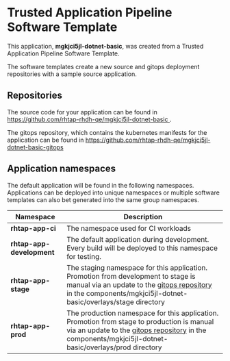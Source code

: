 # Trusted Application Pipeline Software Template

This application, **mgkjci5jl-dotnet-basic**, was created from a Trusted Application Pipeline Software Template.

The software templates create a new source and gitops deployment repositories with a sample source application. 

## Repositories

The source code for your application can be found in [https://github.com/rhtap-rhdh-qe/mgkjci5jl-dotnet-basic ](https://github.com/rhtap-rhdh-qe/mgkjci5jl-dotnet-basic ).
 
The gitops repository, which contains the kubernetes manifests for the application can be found in 
[https://github.com/rhtap-rhdh-qe/mgkjci5jl-dotnet-basic-gitops ](https://github.com/rhtap-rhdh-qe/mgkjci5jl-dotnet-basic-gitops ) 

## Application namespaces 

The default application will be found in the following namespaces. Applications can be deployed into unique namespaces or multiple software templates can also bet generated into the same group namespaces.  

|  Namespace   |  Description   |  
| -------- | -------- |
| **rhtap-app-ci** | The namespace used for CI workloads |
| **rhtap-app-development** | The default application during development. Every build will be deployed to this namespace for testing. |
| **rhtap-app-stage** | The staging namespace for this application. Promotion from development to stage is manual via an update to the [gitops repository](https://github.com/rhtap-rhdh-qe/mgkjci5jl-dotnet-basic-gitops ) in the components/mgkjci5jl-dotnet-basic/overlays/stage directory |
| **rhtap-app-prod** | The production namespace for this application. Promotion from stage to production is manual via an update to the [gitops repository](https://github.com/rhtap-rhdh-qe/mgkjci5jl-dotnet-basic-gitops ) in the components/mgkjci5jl-dotnet-basic/overlays/prod directory |